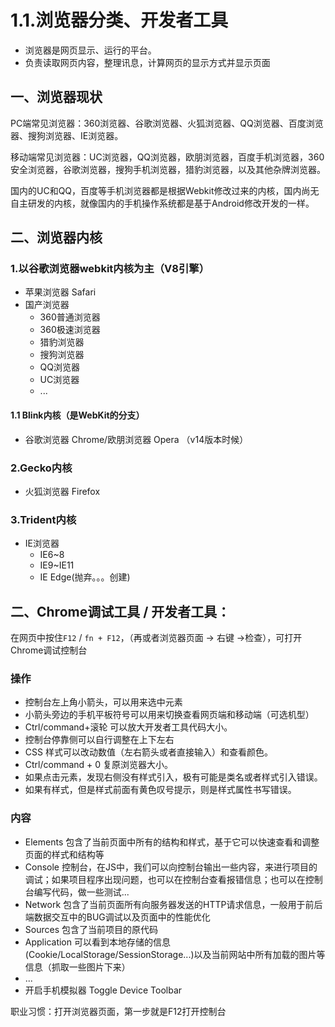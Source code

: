 # 1.1.浏览器分类、开发者工具
- 浏览器是网页显示、运行的平台。
- 负责读取网页内容，整理讯息，计算网页的显示方式并显示页面
## 一、浏览器现状
PC端常见浏览器：360浏览器、谷歌浏览器、火狐浏览器、QQ浏览器、百度浏览器、搜狗浏览器、IE浏览器。

移动端常见浏览器：UC浏览器，QQ浏览器，欧朋浏览器，百度手机浏览器，360安全浏览器，谷歌浏览器，搜狗手机浏览器，猎豹浏览器，以及其他杂牌浏览器。

国内的UC和QQ，百度等手机浏览器都是根据Webkit修改过来的内核，国内尚无自主研发的内核，就像国内的手机操作系统都是基于Android修改开发的一样。

## 二、浏览器内核
### 1.以谷歌浏览器webkit内核为主（V8引擎）
- 苹果浏览器 Safari
- 国产浏览器
	+ 360普通浏览器
	+ 360极速浏览器
	+ 猎豹浏览器
	+ 搜狗浏览器
	+ QQ浏览器
	+ UC浏览器
	+ ...
#### 1.1 Blink内核（是WebKit的分支）
- 谷歌浏览器 Chrome/欧朋浏览器 Opera （v14版本时候）

### 2.Gecko内核
- 火狐浏览器 Firefox

### 3.Trident内核
- IE浏览器
	+ IE6~8
	+ IE9~IE11
	+ IE Edge(抛弃。。。创建)


## 二、Chrome调试工具 / 开发者工具：
在网页中按住`F12` / `fn + F12`，（再或者浏览器页面 -> 右键 ->检查），可打开Chrome调试控制台
### 操作
- 控制台左上角小箭头，可以用来选中元素
- 小箭头旁边的手机平板符号可以用来切换查看网页端和移动端（可选机型）
- Ctrl/command+滚轮 可以放大开发者工具代码大小。
- 控制台停靠侧可以自行调整在上下左右
- CSS 样式可以改动数值（左右箭头或者直接输入）和查看颜色。
- Ctrl/command + 0 复原浏览器大小。
- 如果点击元素，发现右侧没有样式引入，极有可能是类名或者样式引入错误。
- 如果有样式，但是样式前面有黄色叹号提示，则是样式属性书写错误。 

### 内容
- Elements 包含了当前页面中所有的结构和样式，基于它可以快速查看和调整页面的样式和结构等
- Console 控制台，在JS中，我们可以向控制台输出一些内容，来进行项目的调试；如果项目程序出现问题，也可以在控制台查看报错信息；也可以在控制台编写代码，做一些测试...
- Network 包含了当前页面所有向服务器发送的HTTP请求信息，一般用于前后端数据交互中的BUG调试以及页面中的性能优化
- Sources 包含了当前项目的原代码
- Application 可以看到本地存储的信息(Cookie/LocalStorage/SessionStorage...)以及当前网站中所有加载的图片等信息（抓取一些图片下来）
- ...
- 开启手机模拟器 Toggle Device Toolbar

职业习惯：打开浏览器页面，第一步就是F12打开控制台


<!--
 * @Description: 
 * @Author: Lillian
 * @Date: 2021-12-03 09:55:56
 * @LastEditTime: 2022-03-06 17:52:49
 * Copyright (c) 2022 by Lillian, All Rights Reserved. 
-->